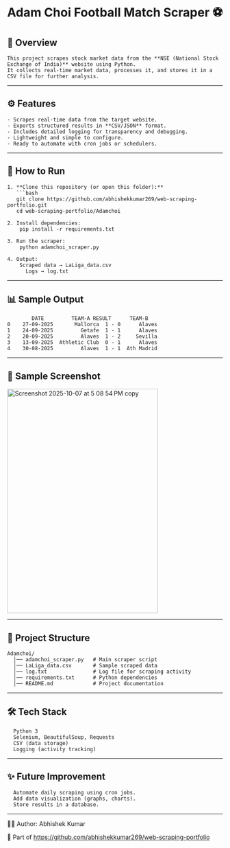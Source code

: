 # Adam Choi Football Match Scraper ⚽

## 📌 Overview
    This project scrapes stock market data from the **NSE (National Stock Exchange of India)** website using Python.  
    It collects real-time market data, processes it, and stores it in a CSV file for further analysis.

---

## ⚙️ Features
    - Scrapes real-time data from the target website.  
    - Exports structured results in **CSV/JSON** format.  
    - Includes detailed logging for transparency and debugging.  
    - Lightweight and simple to configure.  
    - Ready to automate with cron jobs or schedulers.

---

## 🚀 How to Run

    1. **Clone this repository (or open this folder):**
       ```bash
       git clone https://github.com/abhishekkumar269/web-scraping-portfolio.git
       cd web-scraping-portfolio/Adamchoi
    
    2. Install dependencies:
        pip install -r requirements.txt
    
    3. Run the scraper:
        python adamchoi_scraper.py
    
    4. Output:
        Scraped data → LaLiga_data.csv
          Logs → log.txt

---

## 📊 Sample Output

            DATE         TEAM-A RESULT      TEAM-B
    0    27-09-2025       Mallorca  1 - 0      Alaves
    1    24-09-2025         Getafe  1 - 1      Alaves
    2    20-09-2025         Alaves  1 - 2     Sevilla
    3    13-09-2025  Athletic Club  0 - 1      Alaves
    4    30-08-2025         Alaves  1 - 1  Ath Madrid
        

---
## 📸 Sample Screenshot

<img width="352" height="523" alt="Screenshot 2025-10-07 at 5 08 54 PM copy" src="https://github.com/user-attachments/assets/5da6a434-76a7-47df-9898-91a1e840bc58" />

---
## 📂 Project Structure
      
    Adamchoi/
      │── adamchoi_scraper.py   # Main scraper script
      │── LaLiga_data.csv       # Sample scraped data
      │── log.txt               # Log file for scraping activity
      │── requirements.txt      # Python dependencies
      │── README.md             # Project documentation
---

## 🛠️ Tech Stack

      Python 3
      Selenium, BeautifulSoup, Requests  
      CSV (data storage)
      Logging (activity tracking)

---
## ✨ Future Improvement

      Automate daily scraping using cron jobs.
      Add data visualization (graphs, charts).
      Store results in a database.

---
👨‍💻 Author: Abhishek Kumar

  🔗 Part of https://github.com/abhishekkumar269/web-scraping-portfolio
